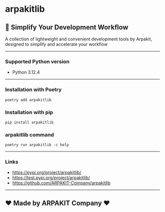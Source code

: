 # arpakitlib

## 🚀 Simplify Your Development Workflow

A collection of lightweight and convenient development tools by Arpakit, designed to simplify and accelerate your
workflow

---

### Supported Python version

- Python 3.12.4

---

### Installation with Poetry

```
poetry add arpakitlib
```

### Installation with pip

```
pip install arpakitlib
```

### arpakitlib command

```
poetry run arpakitlib -c help
```

---

### Links

- https://pypi.org/project/arpakitlib/
- https://test.pypi.org/project/arpakitlib/
- https://github.com/ARPAKIT-Company/arpakitlib

---

## ❤️ Made by ARPAKIT Company ❤️

